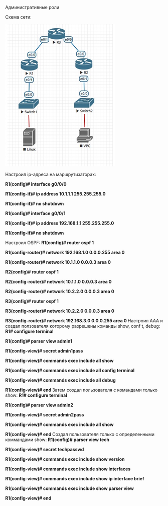 Административные роли

Схема сети:

![alt-текст](https://github.com/mockingbird12/otus_networksecurity/blob/main/labs/lab01/admin_roles.jpg)

Настроил ip-адреса на маршрутизаторах:

<b>R1(config)# interface g0/0/0

R1(config-if)# ip address 10.1.1.1 255.255.255.0

R1(config-if)# no shutdown

R1(config)# interface g0/0/1

R1(config-if)# ip address 192.168.1.1 255.255.255.0

R1(config-if)# no shutdown
</b>

Настроил OSPF:
<b>
R1(config)# router ospf 1

R1(config-router)# network 192.168.1.0 0.0.0.255 area 0

R1(config-router)# network 10.1.1.0 0.0.0.3 area 0

R2(config)# router ospf 1

R2(config-router)# network 10.1.1.0 0.0.0.3 area 0

R2(config-router)# network 10.2.2.0 0.0.0.3 area 0

R3(config)# router ospf 1

R3(config-router)# network 10.2.2.0 0.0.0.3 area 0

R3(config-router)# network 192.168.3.0 0.0.0.255 area 0
</b>
Настроил AAA и создал ползователя которому разрешены команды show, conf t, debug:
<b>
R1# configure terminal

R1(config)# parser view admin1

R1(config-view)# secret admin1pass

R1(config-view)# commands exec include all show

R1(config-view)# commands exec include all config terminal

R1(config-view)# commands exec include all debug

R1(config-view)# end
</b>
Затем создал пользователя с командами только show:
<b>
R1# configure terminal

R1(config)# parser view admin2

R1(config-view)# secret admin2pass

R1(config-view)# commands exec include all show

R1(config-view)# end
</b>
Создал пользователя только с определенными коммандами show:
<b>
R1(config)# parser view tech

R1(config-view)# secret techpasswd

R1(config-view)# commands exec include show version

R1(config-view)# commands exec include show interfaces

R1(config-view)# commands exec include show ip interface brief

R1(config-view)# commands exec include show parser view

R1(config-view)# end
</b>
